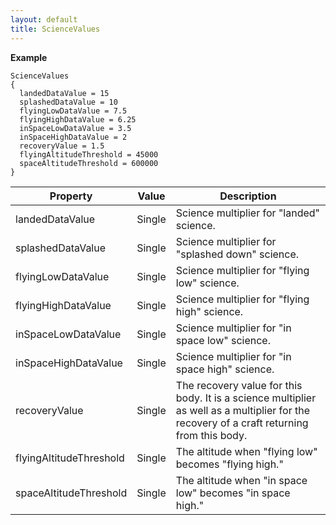 ```yaml
---
layout: default
title: ScienceValues
---
```


**Example**
```
ScienceValues
{
  landedDataValue = 15
  splashedDataValue = 10
  flyingLowDataValue = 7.5
  flyingHighDataValue = 6.25
  inSpaceLowDataValue = 3.5
  inSpaceHighDataValue = 2
  recoveryValue = 1.5
  flyingAltitudeThreshold = 45000
  spaceAltitudeThreshold = 600000
}
```

|Property|Value|Description|
|--------|-----|-----------|
|landedDataValue|Single|Science multiplier for "landed" science.|
|splashedDataValue|Single|Science multiplier for "splashed down" science.|
|flyingLowDataValue|Single|Science multiplier for "flying low" science.|
|flyingHighDataValue|Single|Science multiplier for "flying high" science.|
|inSpaceLowDataValue|Single|Science multiplier for "in space low" science.|
|inSpaceHighDataValue|Single|Science multiplier for "in space high" science.|
|recoveryValue|Single|The recovery value for this body. It is a science multiplier as well as a multiplier for the recovery of a craft returning from this body.|
|flyingAltitudeThreshold|Single|The altitude when "flying low" becomes "flying high."|
|spaceAltitudeThreshold|Single|The altitude when "in space low" becomes "in space high."|
